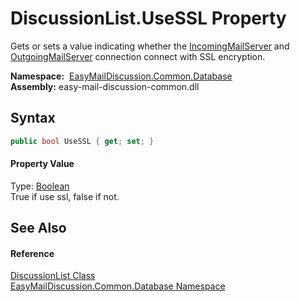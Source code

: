 DiscussionList.UseSSL Property
==============================
Gets or sets a value indicating whether the [IncomingMailServer][1] and [OutgoingMailServer][2] connection connect with SSL encryption.

  **Namespace:**  [EasyMailDiscussion.Common.Database][3]  
  **Assembly:** easy-mail-discussion-common.dll

Syntax
------

```csharp
public bool UseSSL { get; set; }
```

#### Property Value
Type: [Boolean][4]  
 True if use ssl, false if not. 

See Also
--------

#### Reference
[DiscussionList Class][5]  
[EasyMailDiscussion.Common.Database Namespace][3]  

[1]: IncomingMailServer.md
[2]: OutgoingMailServer.md
[3]: ../README.md
[4]: https://docs.microsoft.com/dotnet/api/system.boolean
[5]: README.md
